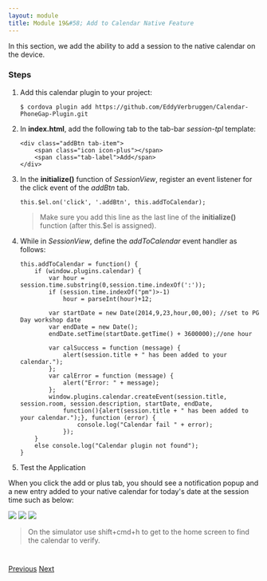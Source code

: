 ```yaml
---
layout: module
title: Module 19&#58; Add to Calendar Native Feature
---
```

In this section, we add the ability to add a session to the native calendar on the device.
### Steps

1. Add this calendar plugin to your project:

    ```
    $ cordova plugin add https://github.com/EddyVerbruggen/Calendar-PhoneGap-Plugin.git
    
    ```

2. In **index.html**, add the following tab to the tab-bar *session-tpl* template:

    ```
    <div class="addBtn tab-item">
        <span class="icon icon-plus"></span>
        <span class="tab-label">Add</span>
    </div>
    ```

3. In the **initialize()** function of *SessionView*, register an event listener for the click event of the *addBtn* tab.

    ```
    this.$el.on('click', '.addBtn', this.addToCalendar);
    ```

    >Make sure you add this line as the last line of the **initialize()** function (after this.$el is assigned).

4. While in *SessionView*, define the *addToCalendar* event handler as follows:

    ```
    this.addToCalendar = function() {
        if (window.plugins.calendar) {
            var hour = session.time.substring(0,session.time.indexOf(':'));
            if (session.time.indexOf("pm")>-1)
                hour = parseInt(hour)+12;
    
            var startDate = new Date(2014,9,23,hour,00,00); //set to PG Day workshop date
            var endDate = new Date();
            endDate.setTime(startDate.getTime() + 3600000);//one hour
    
            var calSuccess = function (message) {
                alert(session.title + " has been added to your calendar.");
            };
            var calError = function (message) {
                alert("Error: " + message);
            };
            window.plugins.calendar.createEvent(session.title, session.room, session.description, startDate, endDate,
                function(){alert(session.title + " has been added to your calendar.");}, function (error) {
                    console.log("Calendar fail " + error);
                });
        }
        else console.log("Calendar plugin not found");
    }
    ```

5. Test the Application

When you click the add or plus tab, you should see a notification popup and a new entry added to your native calendar for today's date 
at the session time such as below:

![](images/app/add-cal.png) ![](images/app/native-calendar-date.png) ![](images/app/native-calendar-entry.png)  
 
>On the simulator use shift+cmd+h to get to the home screen to find the calendar to verify.
 
<div class="row" style="margin-top:40px;">
<div class="col-sm-12">
<a href="hardware-acceleration.html" class="btn btn-default"><i class="glyphicon glyphicon-chevron-left"></i> 
Previous</a>
<a href="share.html" class="btn btn-default pull-right">Next <i class="glyphicon 
glyphicon-chevron-right"></i></a>
</div>
</div>


